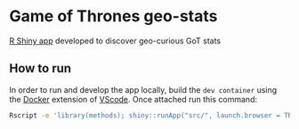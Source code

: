 # Game of Thrones geo-stats

[R Shiny app](https://dariocurr.shinyapps.io/GoT-plots/) developed to discover
geo-curious GoT stats

## How to run

In order to run and develop the app locally, build the `dev container` using the
[Docker](https://www.docker.com/) extension of
[VScode](https://code.visualstudio.com/). Once attached run this command:

```sh
Rscript -e 'library(methods); shiny::runApp("src/", launch.browser = TRUE)'
```
